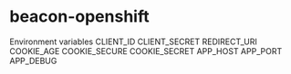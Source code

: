 # beacon-openshift

Environment variables
CLIENT_ID
CLIENT_SECRET
REDIRECT_URI
COOKIE_AGE
COOKIE_SECURE
COOKIE_SECRET
APP_HOST
APP_PORT
APP_DEBUG
